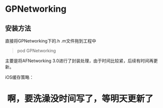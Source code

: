 # GPNetworking
## 安装方法

直接将GPNetworking下的.h .m文件拖到工程中
> pod GPNetworking

主要是将AFNetworking 3.0进行了封装处理，由于时间比较紧，后续有时间再更新。

iOS缓存策略：

#  啊，要洗澡没时间写了，等明天更新了
